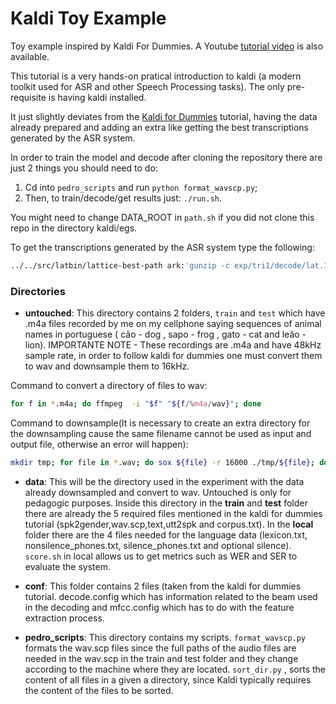 # Kaldi Toy Example

Toy example inspired by Kaldi For Dummies. A Youtube [tutorial video](https://www.youtube.com/watch?v=IEMVk7r8_-M) is also available.

This tutorial is a very hands-on pratical introduction to kaldi (a modern toolkit used for ASR and other Speech Processing tasks). The only pre-requisite is having kaldi installed.

It just slightly deviates from the [Kaldi for Dummies](https://kaldi-asr.org/doc/kaldi_for_dummies.html) tutorial, having the data already prepared and adding an extra like getting the best transcriptions generated by the ASR system.

In order to train the model and decode after cloning the repository there are just 2 things you should need to do:

1. Cd into `pedro_scripts` and run `python format_wavscp.py`;
2. Then, to train/decode/get results just: `./run.sh`.

You might need to change DATA_ROOT in `path.sh` if you did not clone this repo in the directory kaldi/egs.

To get the transcriptions generated by the ASR system type the following:

```bash
../../src/latbin/lattice-best-path ark:'gunzip -c exp/tri1/decode/lat.1.gz |' 'ark,t:| utils/int2sym.pl -f 2- exp/tri1/graph/words.txt > out.txt'
```

### Directories

- **untouched**: This directory contains 2 folders, `train` and `test` which have .m4a files recorded by me on my cellphone saying sequences of animal names in portuguese ( cão - dog , sapo - frog , gato - cat and leão - lion). IMPORTANTE NOTE - These recordings are .m4a and have 48kHz sample rate, in order to follow kaldi for dummies one must convert them to wav and downsample them to 16kHz.

Command to convert a directory of files to wav:

```bash
for f in *.m4a; do ffmpeg  -i "$f" "${f/%m4a/wav}"; done
```

Command to downsample(It is necessary to create an extra directory for the downsampling cause the same filename cannot be used as input and output file, otherwise an error will happen):

```bash
mkdir tmp; for file in *.wav; do sox ${file} -r 16000 ./tmp/${file}; done
```

- **data**: This will be the directory used in the experiment with the data already downsampled and convert to wav. Untouched is only for pedagogic purposes. Inside this directory in the **train** and **test** folder there are already the 5 required files mentioned in the kaldi for dummies tutorial (spk2gender,wav.scp,text,utt2spk and corpus.txt). In the **local** folder there are the 4 files needed for the language data (lexicon.txt, nonsilence_phones.txt, silence_phones.txt and optional silence). `score.sh` in local allows us to get metrics such as WER and SER to evaluate the system.

- **conf**: This folder contains 2 files (taken from the kaldi for dummies tutorial. decode.config which has information related to the beam used in the decoding and mfcc.config which has to do with the feature extraction process.

- **pedro_scripts**: This directory contains my scripts. `format_wavscp.py` formats the wav.scp files since the full paths of the audio files are needed in the wav.scp in the train and test folder and they change according to the machine where they are located. `sort_dir.py` , sorts the content of all files in a given a directory, since Kaldi typically requires the content of the files to be sorted.
